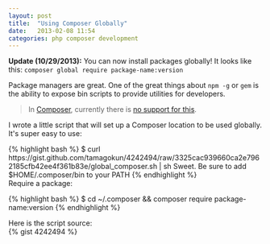 ```yaml
---
layout: post
title:  "Using Composer Globally"
date:   2013-02-08 11:54
categories: php composer development
---
```


<div class="row">
  <div class="col nine offset-three" markdown="1">

__Update (10/29/2013):__ You can now install packages globally! It looks like this: `composer global require package-name:version`

Package managers are great. One of the great things about `npm -g` or `gem` is the ability to expose bin scripts to provide utilities for developers.

> In [Composer](https://github.com/composer/composer), currently there is [no support for this](https://github.com/composer/composer/issues/55).

I wrote a little script that will set up a Composer location to be used globally. It's super easy to use:

  </div>
</div>

<div class="row">
  <div class="col twelve" markdown="1">
{% highlight bash %}
$ curl https://gist.github.com/tamagokun/4242494/raw/3325cac939660ca2e7962185cfb42ee4f361b83e/global_composer.sh | sh
Sweet.
Be sure to add $HOME/.composer/bin to your PATH
{% endhighlight %}
  </div>
</div>

<div class="row">
  <div class="col nine offset-three" markdown="1">
Require a package:
  </div>
</div>

<div class="row">
  <div class="col twelve" markdown="1">

{% highlight bash %}
$ cd ~/.composer && composer require package-name:version
{% endhighlight %}

  </div>
</div>

<div class="row">
  <div class="col nine offset-three" markdown="1">
Here is the script source:
  </div>
</div>

<div class="row">
  <div class="col twelve" markdown="1">
{% gist 4242494 %}
  </div>
</div>
